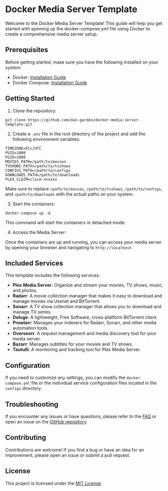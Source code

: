# Docker Media Server Template

Welcome to the Docker Media Server Template! This guide will help you get started with spinning up the docker-compose.yml file using Docker to create a comprehensive media server setup.

## Prerequisites

Before getting started, make sure you have the following installed on your system:

- Docker: [Installation Guide](https://docs.docker.com/get-docker/)
- Docker Compose: [Installation Guide](https://docs.docker.com/compose/install/)

## Getting Started

1. Clone the repository:

```shell
git clone https://github.com/dan-garden/docker-media-server-template.git
```

2. Create a `.env` file in the root directory of the project and add the following environment variables:

```plaintext
TIMEZONE=Etc/UTC
PUID=1000
PGID=1000
MOVIES_PATH=/path/to/movies
TVSHOWS_PATH=/path/to/tvshows
CONFIGS_PATH=/path/to/configs
DOWNLOADS_PATH=/path/to/downloads
PLEX_CLAIM=claim-xxxxxx
```

Make sure to replace `/path/to/movies`, `/path/to/tvshows`, `/path/to/configs`, and `/path/to/downloads` with the actual paths on your system.

3. Start the containers:

```shell
docker-compose up -d
```

This command will start the containers in detached mode.

4. Access the Media Server:

Once the containers are up and running, you can access your media server by opening your browser and navigating to `http://localhost`.

## Included Services

This template includes the following services:

- **Plex Media Server**: Organize and stream your movies, TV shows, music, and photos.
- **Radarr**: A movie collection manager that makes it easy to download and manage movies via Usenet and BitTorrent.
- **Sonarr**: A TV show collection manager that allows you to download and manage TV series.
- **Deluge**: A lightweight, Free Software, cross-platform BitTorrent client.
- **Prowlarr**: Manages your indexers for Radarr, Sonarr, and other media automation tools.
- **Overseerr**: A request management and media discovery tool for your media server.
- **Bazarr**: Manages subtitles for your movies and TV shows.
- **Tautulli**: A monitoring and tracking tool for Plex Media Server.

## Configuration

If you need to customize any settings, you can modify the `docker-compose.yml` file or the individual service configuration files located in the `configs` directory.

## Troubleshooting

If you encounter any issues or have questions, please refer to the [FAQ](https://github.com/dan-garden/docker-media-server-template/wiki/FAQ) or open an issue on the [GitHub repository](https://github.com/dan-garden/docker-media-server-template/issues).

## Contributing

Contributions are welcome! If you find a bug or have an idea for an improvement, please open an issue or submit a pull request.

## License

This project is licensed under the [MIT License](LICENSE).
